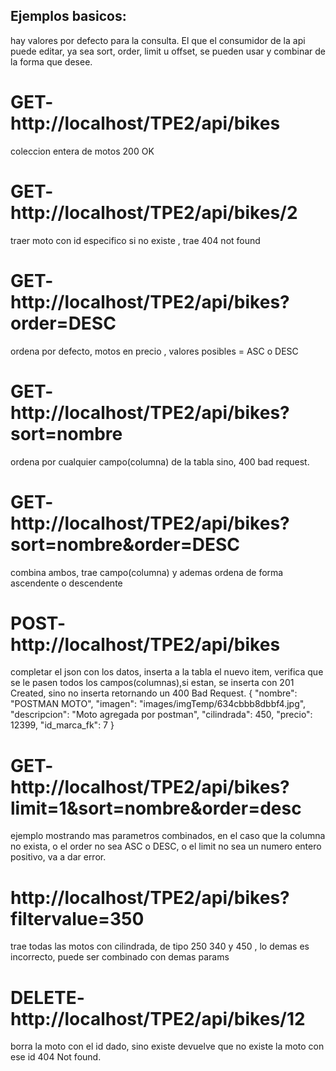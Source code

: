 
## Ejemplos basicos:
 hay valores por defecto para la consulta. El que el consumidor de la api puede editar, ya sea sort, order, limit u offset, se pueden usar y combinar de la forma que desee.
 
# GET- http://localhost/TPE2/api/bikes   
coleccion entera de motos 200 OK


# GET- http://localhost/TPE2/api/bikes/2 
traer moto con id especifico si no existe , trae 404 not found


# GET- http://localhost/TPE2/api/bikes?order=DESC 
ordena por defecto, motos en precio , valores posibles = ASC o DESC 


# GET- http://localhost/TPE2/api/bikes?sort=nombre 
ordena por cualquier campo(columna) de la tabla sino, 400 bad request.


# GET- http://localhost/TPE2/api/bikes?sort=nombre&order=DESC 
combina ambos, trae campo(columna) y ademas ordena de forma ascendente o descendente


# POST- http://localhost/TPE2/api/bikes 
completar el json con los datos, inserta a la tabla el nuevo item, verifica que se le pasen todos los campos(columnas),si estan, se inserta con 201 Created,  sino no inserta retornando un  400 Bad Request.
{
        "nombre": "POSTMAN MOTO",
        "imagen": "images/imgTemp/634cbbb8dbbf4.jpg",
        "descripcion": "Moto agregada por postman",
        "cilindrada": 450,
        "precio": 12399,
        "id_marca_fk": 7
    }
    

# GET- http://localhost/TPE2/api/bikes?limit=1&sort=nombre&order=desc
ejemplo mostrando mas parametros combinados, en el caso que la columna no exista, o el order no sea ASC o DESC, o el limit no sea un numero entero positivo, va a dar error.

# http://localhost/TPE2/api/bikes?filtervalue=350
trae todas las motos con cilindrada, de tipo 250 340 y 450 , lo demas es incorrecto, puede ser combinado con demas params


# DELETE- http://localhost/TPE2/api/bikes/12
borra la moto con el id dado, sino existe devuelve que no existe la moto con ese id 404 Not found.